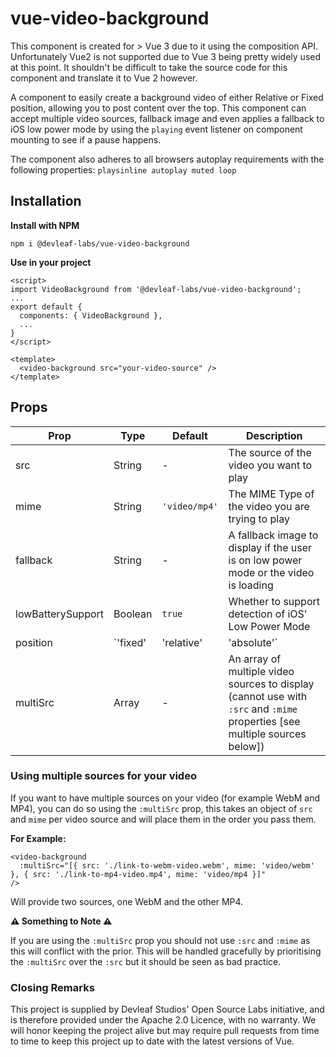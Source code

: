 # vue-video-background
This component is created for > Vue 3 due to it using the composition API. Unfortunately Vue2 is not supported due to Vue 3 being pretty widely used at this point. It shouldn't be difficult to take the source code for this component and translate it to Vue 2 however.

A component to easily create a background video of either Relative or Fixed position, allowing you 
to post content over the top. This component can accept multiple video sources, fallback image and even applies a 
fallback to iOS low power mode by using the `playing` event listener on component mounting to see if a pause happens. 

The component also adheres to all browsers autoplay requirements with the following properties: `playsinline autoplay muted loop`

## Installation

**Install with NPM**
```
npm i @devleaf-labs/vue-video-background
```
**Use in your project**
```
<script>
import VideoBackground from '@devleaf-labs/vue-video-background';
...
export default {
  components: { VideoBackground },
  ...
}
</script>

<template>
  <video-background src="your-video-source" />
</template>
```

## Props

| Prop | Type | Default | Description |
|------|------|---------|-------------|
| src | String | - | The source of the video you want to play |
| mime | String | `'video/mp4'` | The MIME Type of the video you are trying to play |
| fallback | String | - | A fallback image to display if the user is on low power mode or the video is loading |
| lowBatterySupport | Boolean | `true` | Whether to support detection of iOS' Low Power Mode |
| position | `'fixed'|'relative'|'absolute'` | `'fixed'` | The CSS position of the background video |
| multiSrc | Array | - | An array of multiple video sources to display (cannot use with `:src` and `:mime` properties [see multiple sources below]) |

### Using multiple sources for your video
If you want to have multiple sources on your video (for example WebM and MP4), you can do so using the `:multiSrc` prop, this takes an object of `src` and `mime` per video source and will place them in the order you pass them.

**For Example:**
```
<video-background
  :multiSrc="[{ src: './link-to-webm-video.webm', mime: 'video/webm' }, { src: './link-to-mp4-video.mp4', mime: 'video/mp4 }]"
/>
```
Will provide two sources, one WebM and the other MP4.

**⚠️ Something to Note ⚠️**

If you are using the `:multiSrc` prop you should not use `:src` and `:mime` as this will conflict with the prior. This will be handled gracefully by prioritising the `:multiSrc` over the `:src` but it should be seen as bad practice.

### Closing Remarks
This project is supplied by Devleaf Studios' Open Source Labs initiative, and is therefore provided under the Apache 2.0 Licence, with no warranty. We will honor keeping the project alive but may require pull requests from time to time to keep this project up to date with the latest versions of Vue.